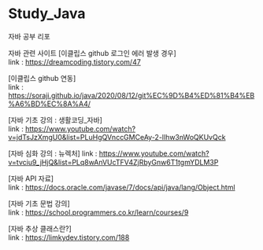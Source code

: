 # Study_Java
자바 공부 리포

자바 관련 사이트
[이클립스 github 로그인 에러 발생 경우]  
link : https://dreamcoding.tistory.com/47

[이클립스 github 연동]  
link : https://soraji.github.io/java/2020/08/12/git%EC%9D%B4%ED%81%B4%EB%A6%BD%EC%8A%A4/

[자바 기초 강의 : 생활코딩_자바]  
link : https://www.youtube.com/watch?v=jdTsJzXmgU0&list=PLuHgQVnccGMCeAy-2-llhw3nWoQKUvQck

[자바 심화 강의 : 뉴렉처]
link : https://www.youtube.com/watch?v=tvciu9_jHjQ&list=PLq8wAnVUcTFV4ZjRbyGnw6T1tgmYDLM3P

[자바 API 자료]  
link : https://docs.oracle.com/javase/7/docs/api/java/lang/Object.html

[자바 기초 문법 강의]  
link : https://school.programmers.co.kr/learn/courses/9

[자바 추상 클래스란?]  
link : https://limkydev.tistory.com/188